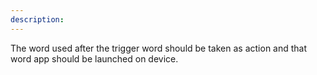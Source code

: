 ```yaml
---
description: 
---
```

The word used after the trigger word should be taken as action and that word app should be launched on device.
